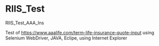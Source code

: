 # RIIS_Test
RIIS_Test_AAA_Ins

Test of https://www.aaalife.com/term-life-insurance-quote-input using Selenium WebDriver, JAVA, Eclipe, using Internet Explorer
